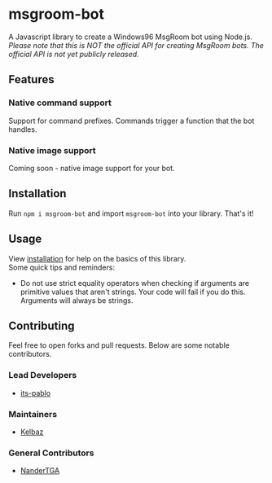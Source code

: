 # msgroom-bot
A Javascript library to create a Windows96 MsgRoom bot using Node.js.  
*Please note that this is NOT the official API for creating MsgRoom bots. The official API is not yet publicly released.*

## Features
### Native command support
Support for command prefixes. Commands trigger a function that the bot handles.
### Native image support
Coming soon - native image support for your bot.

## Installation
Run `npm i msgroom-bot` and import `msgroom-bot` into your library. That's it!

## Usage
View [installation](#installation) for help on the basics of this library.  
Some quick tips and reminders:
* Do not use strict equality operators when checking if arguments are primitive values that aren't strings. Your code will fail if you do this. Arguments will always be strings.

## Contributing
Feel free to open forks and pull requests. Below are some notable contributors.
### Lead Developers
* [its-pablo](https://github.com/its-pablo)
### Maintainers
* [Kelbaz](https://github.com/kelbazz)
### General Contributors
* [NanderTGA](https://github.com/NanderTGA)
